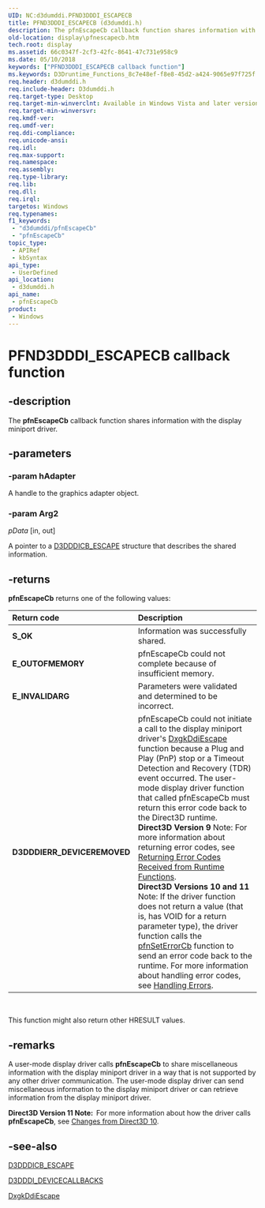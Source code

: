 ```yaml
---
UID: NC:d3dumddi.PFND3DDDI_ESCAPECB
title: PFND3DDDI_ESCAPECB (d3dumddi.h)
description: The pfnEscapeCb callback function shares information with the display miniport driver.
old-location: display\pfnescapecb.htm
tech.root: display
ms.assetid: 66c0347f-2cf3-42fc-8641-47c731e958c9
ms.date: 05/10/2018
keywords: ["PFND3DDDI_ESCAPECB callback function"]
ms.keywords: D3Druntime_Functions_8c7e48ef-f8e8-45d2-a424-9065e97f725f.xml, PFND3DDDI_ESCAPECB, PFND3DDDI_ESCAPECB callback, d3dumddi/pfnEscapeCb, display.pfnescapecb, pfnEscapeCb, pfnEscapeCb callback function [Display Devices]
req.header: d3dumddi.h
req.include-header: D3dumddi.h
req.target-type: Desktop
req.target-min-winverclnt: Available in Windows Vista and later versions of the Windows operating systems.
req.target-min-winversvr: 
req.kmdf-ver: 
req.umdf-ver: 
req.ddi-compliance: 
req.unicode-ansi: 
req.idl: 
req.max-support: 
req.namespace: 
req.assembly: 
req.type-library: 
req.lib: 
req.dll: 
req.irql: 
targetos: Windows
req.typenames: 
f1_keywords:
 - "d3dumddi/pfnEscapeCb"
 - "pfnEscapeCb"
topic_type:
 - APIRef
 - kbSyntax
api_type:
 - UserDefined
api_location:
 - d3dumddi.h
api_name:
 - pfnEscapeCb
product:
 - Windows
---
```


# PFND3DDDI_ESCAPECB callback function

## -description

The <b>pfnEscapeCb</b> callback function shares information with the display miniport driver.

## -parameters

### -param hAdapter

A handle to the graphics adapter object.

### -param Arg2

*pData* [in, out]

A pointer to a <a href="https://docs.microsoft.com/windows-hardware/drivers/ddi/d3dumddi/ns-d3dumddi-_d3dddicb_escape">D3DDDICB_ESCAPE</a> structure that describes the shared information.

## -returns

<b>pfnEscapeCb</b> returns one of the following values:

| **Return code** | **Description** | 
|:--|:--|
| **S_OK** | Information was successfully shared. | 
| **E_OUTOFMEMORY** | pfnEscapeCb could not complete because of insufficient memory. | 
| **E_INVALIDARG** |     Parameters were validated and determined to be incorrect.| 
| **D3DDDIERR_DEVICEREMOVED** | pfnEscapeCb could not initiate a call to the display miniport driver's [DxgkDdiEscape](https://docs.microsoft.com/windows-hardware/drivers/ddi/d3dkmddi/nc-d3dkmddi-dxgkddi_escape) function because a Plug and Play (PnP) stop or a Timeout Detection and Recovery (TDR) event occurred. The user-mode display driver function that called pfnEscapeCb must return this error code back to the Direct3D runtime.<br/>**Direct3D Version 9** Note:  For more information about returning error codes, see [Returning Error Codes Received from Runtime Functions](https://docs.microsoft.com/windows-hardware/drivers/display/returning-error-codes-received-from-runtime-functions).<br/>**Direct3D Versions 10 and 11** Note:  If the driver function does not return a value (that is, has VOID for a return parameter type), the driver function calls the [pfnSetErrorCb](https://docs.microsoft.com/windows-hardware/drivers/ddi/d3d10umddi/nc-d3d10umddi-pfnd3d10ddi_seterror_cb) function to send an error code back to the runtime. For more information about handling error codes, see [Handling Errors](https://docs.microsoft.com/windows-hardware/drivers/display/handling-errors). |

 

This function might also return other HRESULT values.

## -remarks

A user-mode display driver calls <b>pfnEscapeCb</b> to share miscellaneous information with the display miniport driver in a way that is not supported by any other driver communication. The user-mode display driver can send miscellaneous information to the display miniport driver or can retrieve information from the display miniport driver. 

<b>Direct3D Version 11 Note:  </b>For more information about how the driver calls <b>pfnEscapeCb</b>, see <a href="https://docs.microsoft.com/windows-hardware/drivers/display/changes-from-direct3d-10">Changes from Direct3D 10</a>.

## -see-also

<a href="https://docs.microsoft.com/windows-hardware/drivers/ddi/d3dumddi/ns-d3dumddi-_d3dddicb_escape">D3DDDICB_ESCAPE</a>



<a href="https://docs.microsoft.com/windows-hardware/drivers/ddi/d3dumddi/ns-d3dumddi-_d3dddi_devicecallbacks">D3DDDI_DEVICECALLBACKS</a>



<a href="https://docs.microsoft.com/windows-hardware/drivers/ddi/d3dkmddi/nc-d3dkmddi-dxgkddi_escape">DxgkDdiEscape</a>

